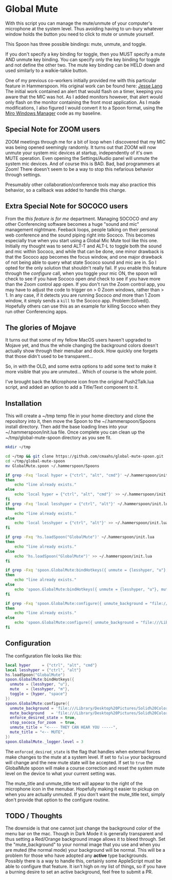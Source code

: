 # Global Mute

With this script you can manage the mute/unmute of your computer's microphone at the system level.
Thus avoiding having to un-bury whatever window holds the button you need to click to mute or unmute
yourself.

This Spoon has three possible bindings: mute, unmute, and toggle.

If you don't specify a key binding for toggle, then you MUST specify a mute AND unmute key binding.
You can specify only the key binding for toggle and not define the other two.  The mute key binding
can be HELD down and used similarly to a walkie-talkie button.

One of my previous co-workers initially provided me with this particular feature in Hammerspoon.  His
original work can be found here: [Jesse Lang](https://github.com/jesselang/dotfiles)
The initial work contained an alert that would flash on a timer, keeping you aware that the MIC was
hot.  As I added monitors however, that alert would only flash on the monitor containing the front
most application.  As I made modifications, I also figured I would convert it to a Spoon format,
using the [Miro Windows Manager](https://github.com/miromannino/miro-windows-manager) code as my
baseline.

## Special Note for ZOOM users

ZOOM meetings through me for a bit of loop when I discovered that my MIC was being opened seemingly randomly.  It turns out that
ZOOM will now unmute your system mic devices at startup, independently of it's own MUTE operation.  Even opening the Settings/Audio
panel will unmute the system mic devices.  And of course this is BAD.  Bad, bad programmers at Zoom!  There doesn't seem to be a
way to stop this nefarious behavior through settings.

Presumably other collaboration/conference tools may also practice this behavior, so a callback was added to handle this change.

## Extra Special Note for SOCOCO users

From the *this feature is for me* department.  Managing SOCOCO *and* any other Conferencing software becomes a huge "sound and mic"
management nightmare.  Feeback loops, people talking on their personal web conference and the sound piping right into Sococo.  This
becomes especially true when you start using a Global Mic Mute tool like this one.  Initially my thought was to send ALT-T and ALT-L
to toggle both the sound and mic within Sococo, and while that can be done, one minor drawback is that the Sococo app becomes the
focus window, and one major drawback of not being able to query what state Sococo sound and mic are in.  So I opted for the only
solution that shouldn't really fail.  If you enable this feature through the *configure* call, when you toggle your mic ON, the spoon
will check to see if you have Sococo open *and* check to see if you have more than the Zoom control app open.  If you don't run the
Zoom control app, you may have to adjust the code to trigger on > 0 Zoom windows, rather than > 1.  In any case, if it detects you
are running Sococo *and* more than 1 Zoom window, it simply sends a `kill` to the Sococo app.  Problem:Solved().  Hopefully others
can use this as an example for killing Sococo when they run other Conferencing apps.

## The glories of Mojave

It turns out that some of my fellow MacOS users haven't upgraded to Mojave yet, and thus the whole changing the background colors doesn't
actually show through their menubar and dock.  How quickly one forgets that those didn't used to be transparent...

So, in with the OLD, and some extra options to add some text to make it more visible that you are unmuted... Which of course is the whole point.

I've brought back the Microphone icon from the original Push2Talk.lua script, and added an option to add a Title/Text component to it.

## Installation

This will create a ~/tmp temp file in your home directory and clone the repository into it, then move the Spoon to the ~/.hammerspoon/Spoons install directory.  Then add the base loading lines into your ~/.hammerspoon/init.lua file.  Once complete you can clean up the ~/tmp/global-mute-spoon directory as you see fit.

```bash
mkdir ~/tmp

cd ~/tmp && git clone https://github.com/cmaahs/global-mute-spoon.git
cd ~/tmp/global-mute-spoon
mv GlobalMute.spoon ~/.hammerspoon/Spoons

if grep -Fxq 'local hyper = {"ctrl", "alt", "cmd"}' ~/.hammerspoon/init.lua
then
    echo "line already exists."
else
    echo 'local hyper = {"ctrl", "alt", "cmd"}' >> ~/.hammerspoon/init.lua
fi
if grep -Fxq 'local lesshyper = {"ctrl", "alt"}' ~/.hammerspoon/init.lua
then
    echo "line already exists."
else
    echo 'local lesshyper = {"ctrl", "alt"}' >> ~/.hammerspoon/init.lua
fi

if grep -Fxq 'hs.loadSpoon("GlobalMute")' ~/.hammerspoon/init.lua
then
    echo "line already exists."
else
    echo 'hs.loadSpoon("GlobalMute")' >> ~/.hammerspoon/init.lua
fi

if grep -Fxq 'spoon.GlobalMute:bindHotkeys({ unmute = {lesshyper, "u"}, mute   = {lesshyper, "m"}, toggle = {hyper, "space"} })' ~/.hammerspoon/init.lua
then
    echo "line already exists."
else
    echo 'spoon.GlobalMute:bindHotkeys({ unmute = {lesshyper, "u"}, mute   = {lesshyper, "m"}, toggle = {hyper, "space"} })' >> ~/.hammerspoon/init.lua
fi

if grep -Fxq 'spoon.GlobalMute:configure({ unmute_background = "file:///Library/Desktop%20Pictures/Solid%20Colors/Red%20Orange.png", mute_background = "file:///Library/Desktop%20Pictures/Solid%20Colors/Turquoise%20Green.png", enforce_desired_state = true, stop_sococo_for_zoom  = true,})' ~/.hammerspoon/init.lua
then
    echo "line already exists."
else
    echo 'spoon.GlobalMute:configure({ unmute_background = "file:///Library/Desktop%20Pictures/Solid%20Colors/Red%20Orange.png", mute_background = "file:///Library/Desktop%20Pictures/Solid%20Colors/Turquoise%20Green.png", enforce_desired_state = true, stop_sococo_for_zoom  = true,})' >> ~/.hammerspoon/init.lua
fi
```

## Configuration

The configuration file looks like this:

```lua
local hyper     = {"ctrl", "alt", "cmd"}
local lesshyper = {"ctrl", "alt"}
hs.loadSpoon("GlobalMute")
spoon.GlobalMute:bindHotkeys({
  unmute = {lesshyper, "u"},
  mute   = {lesshyper, "m"},
  toggle = {hyper, "space"}
})
spoon.GlobalMute:configure({
  unmute_background = 'file:///Library/Desktop%20Pictures/Solid%20Colors/Red%20Orange.png',
  mute_background   = 'file:///Library/Desktop%20Pictures/Solid%20Colors/Turquoise%20Green.png',
  enforce_desired_state = true,
  stop_sococo_for_zoom  = true,
  unmute_title = "<---- THEY CAN HEAR YOU -----",
  mute_title = "<-- MUTE",
})
spoon.GlobalMute._logger.level = 3
```

The `enforced_desired_state` is the flag that handles when external forces make changes to the mute at a system level.  If set to
`false` your background will change and the new mute state will be accepted.  If set to `true` the GlobalMute spoon will make a
course correction and reset the system mute level on the device to what your current setting was.

The mute_title and unmute_title text will appear to the right of the microphone icon in the menubar.  Hopefully making it easier to
pickup on when you are actually unmuted.  If you don't want the mute_title text, simply don't provide that option to the configure
routine.

## TODO / Thoughts

The downside is that one cannot just change the background color of the menu bar on the mac.  Though in Dark Mode it is generally transparent and thus setting a Red/Orange background image allows it to bleed through.  Set the "mute_background" to your normal image that you use and when you are muted (the normal mode) your background will be normal.  This will be a problem for those who have adopted any **active** type backgrounds.  Possibly there is a way to handle this, certainly some AppleScript must be able to configure that feature.  It isn't high on my list of things, so if you have a burning desire to set an active background, feel free to submit a PR.